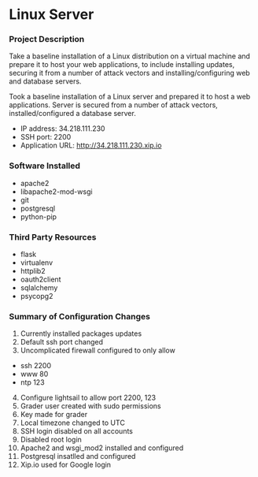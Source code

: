 # Linux Server

### Project Description

Take a baseline installation of a Linux distribution on a virtual machine and prepare it to host your web applications, to include installing updates, securing it from a number of attack vectors and installing/configuring web and database servers.

Took a baseline installation of a Linux server and prepared it to host a web applications. Server is secured from a number of attack vectors, installed/configured a database server.

- IP address: 34.218.111.230
- SSH port: 2200
- Application URL: http://34.218.111.230.xip.io

### Software Installed
- apache2
- libapache2-mod-wsgi
- git
- postgresql
- python-pip

### Third Party Resources
- flask
- virtualenv
- httplib2 
- oauth2client 
- sqlalchemy 
- psycopg2 

### Summary of Configuration Changes
1. Currently installed packages updates
2. Default ssh port changed
3. Uncomplicated firewall configured to only allow 
  - ssh 2200
  - www 80
  - ntp 123
4. Configure lightsail to allow port 2200, 123
5. Grader user created with sudo permissions
6. Key made for grader
7. Local timezone changed to UTC
8. SSH login disabled on all accounts
9. Disabled root login
10. Apache2 and wsgi_mod2 installed and configured
11. Postgresql insatlled and configured
12. Xip.io used for Google login
